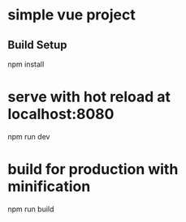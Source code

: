 # simple vue project


## Build Setup
npm install

# serve with hot reload at localhost:8080
npm run dev

# build for production with minification
npm run build



